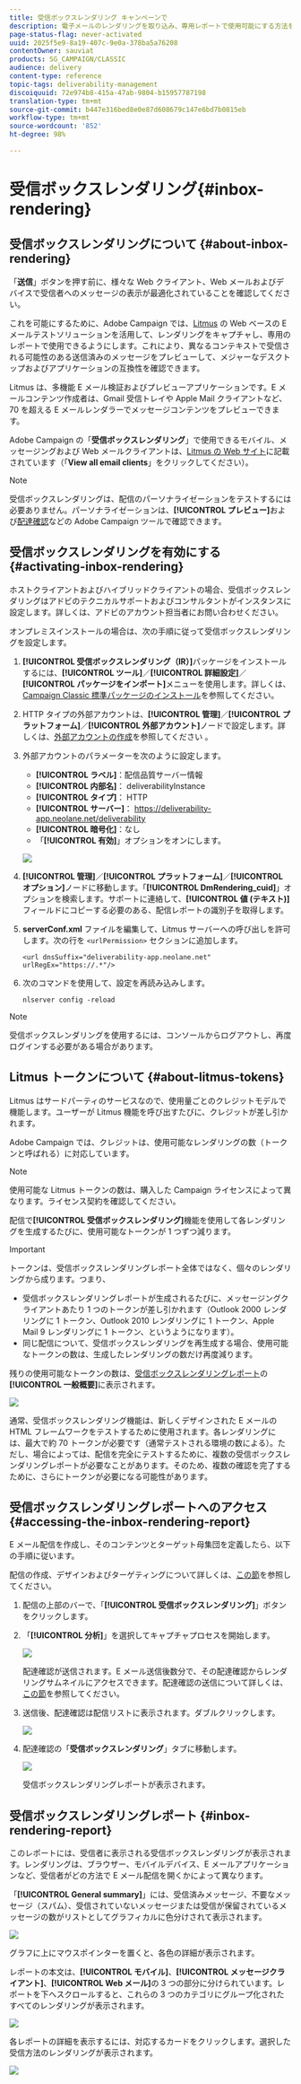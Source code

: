 ```yaml
---
title: 受信ボックスレンダリング キャンペーンで
description: 電子メールのレンダリングを取り込み、専用レポートで使用可能にする方法を学びます。
page-status-flag: never-activated
uuid: 2025f5e9-8a19-407c-9e0a-378ba5a76208
contentOwner: sauviat
products: SG_CAMPAIGN/CLASSIC
audience: delivery
content-type: reference
topic-tags: deliverability-management
discoiquuid: 72e974b8-415a-47ab-9804-b15957787198
translation-type: tm+mt
source-git-commit: b447e316bed8e0e87d608679c147e6bd7b0815eb
workflow-type: tm+mt
source-wordcount: '852'
ht-degree: 98%

---
```



# 受信ボックスレンダリング{#inbox-rendering}

## 受信ボックスレンダリングについて {#about-inbox-rendering}

「**送信**」ボタンを押す前に、様々な Web クライアント、Web メールおよびデバイスで受信者へのメッセージの表示が最適化されていることを確認してください。

これを可能にするために、Adobe Campaign では、[Litmus](https://litmus.com/email-testing) の Web ベースの E メールテストソリューションを活用して、レンダリングをキャプチャし、専用のレポートで使用できるようにします。これにより、異なるコンテキストで受信される可能性のある送信済みのメッセージをプレビューして、メジャーなデスクトップおよびアプリケーションの互換性を確認できます。

Litmus は、多機能 E メール検証およびプレビューアプリケーションです。E メールコンテンツ作成者は、Gmail 受信トレイや Apple Mail クライアントなど、70 を超える E メールレンダラーでメッセージコンテンツをプレビューできます。

Adobe Campaign の「**受信ボックスレンダリング**」で使用できるモバイル、メッセージングおよび Web メールクライアントは、[Litmus の Web サイト](https://litmus.com/email-testing)に記載されています（「**View all email clients**」をクリックしてください）。

>[!NOTE]
>
>受信ボックスレンダリングは、配信のパーソナライゼーションをテストするには必要ありません。パーソナライゼーションは、**[!UICONTROL プレビュー]**&#x200B;および[配達確認](../../delivery/using/steps-validating-the-delivery.md#sending-a-proof)などの Adobe Campaign ツールで確認できます。

## 受信ボックスレンダリングを有効にする {#activating-inbox-rendering}

ホストクライアントおよびハイブリッドクライアントの場合、受信ボックスレンダリングはアドビのテクニカルサポートおよびコンサルタントがインスタンスに設定します。詳しくは、アドビのアカウント担当者にお問い合わせください。

オンプレミスインストールの場合は、次の手順に従って受信ボックスレンダリングを設定します。

1. **[!UICONTROL 受信ボックスレンダリング（IR）]**&#x200B;パッケージをインストールするには、**[!UICONTROL ツール]**／**[!UICONTROL 詳細設定]**／**[!UICONTROL パッケージをインポート]**&#x200B;メニューを使用します。詳しくは、[Campaign Classic 標準パッケージのインストール](../../installation/using/installing-campaign-standard-packages.md)を参照してください。
1. HTTP タイプの外部アカウントは、**[!UICONTROL 管理]**／**[!UICONTROL プラットフォーム]**／**[!UICONTROL 外部アカウント]**&#x200B;ノードで設定します。詳しくは、[外部アカウントの作成](../../platform/using/external-accounts.md#creating-an-external-account)を参照してください 。
1. 外部アカウントのパラメーターを次のように設定します。
   * **[!UICONTROL ラベル]**：配信品質サーバー情報
   * **[!UICONTROL 内部名]**： deliverabilityInstance
   * **[!UICONTROL タイプ]**： HTTP
   * **[!UICONTROL サーバー]**： https://deliverability-app.neolane.net/deliverability
   * **[!UICONTROL 暗号化]**：なし
   * 「**[!UICONTROL 有効]**」オプションをオンにします。

   ![](assets/s_tn_inbox_rendering_external-account.png)

1. **[!UICONTROL 管理]**／**[!UICONTROL プラットフォーム]**／**[!UICONTROL オプション]**&#x200B;ノードに移動します。「**[!UICONTROL DmRendering_cuid]**」オプションを検索します。サポートに連絡して、**[!UICONTROL 値 (テキスト)]** フィールドにコピーする必要のある、配信レポートの識別子を取得します。
1. **serverConf.xml** ファイルを編集して、Litmus サーバーへの呼び出しを許可します。次の行を `<urlPermission>` セクションに追加します。

   ```
   <url dnsSuffix="deliverability-app.neolane.net" urlRegEx="https://.*"/>
   ```

1. 次のコマンドを使用して、設定を再読み込みします。

   ```
   nlserver config -reload
   ```

>[!NOTE]
>
>受信ボックスレンダリングを使用するには、コンソールからログアウトし、再度ログインする必要がある場合があります。

## Litmus トークンについて {#about-litmus-tokens}

Litmus はサードパーティのサービスなので、使用量ごとのクレジットモデルで機能します。ユーザーが Litmus 機能を呼び出すたびに、クレジットが差し引かれます。

Adobe Campaign では、クレジットは、使用可能なレンダリングの数（トークンと呼ばれる）に対応しています。

>[!NOTE]
>
>使用可能な Litmus トークンの数は、購入した Campaign ライセンスによって異なります。ライセンス契約を確認してください。

配信で&#x200B;**[!UICONTROL 受信ボックスレンダリング]**&#x200B;機能を使用して各レンダリングを生成するたびに、使用可能なトークンが 1 つずつ減ります。

>[!IMPORTANT]
>
>トークンは、受信ボックスレンダリングレポート全体ではなく、個々のレンダリングから成ります。つまり、
>
>* 受信ボックスレンダリングレポートが生成されるたびに、メッセージングクライアントあたり 1 つのトークンが差し引かれます（Outlook 2000 レンダリングに 1 トークン、Outlook 2010 レンダリングに 1 トークン、Apple Mail 9 レンダリングに 1 トークン、というようになります）。
>* 同じ配信について、受信ボックスレンダリングを再生成する場合、使用可能なトークンの数は、生成したレンダリングの数だけ再度減ります。

>



残りの使用可能なトークンの数は、[受信ボックスレンダリングレポート](#inbox-rendering-report)の&#x200B;**[!UICONTROL 一般概要]**&#x200B;に表示されます。

![](assets/s_tn_inbox_rendering_tokens.png)

通常、受信ボックスレンダリング機能は、新しくデザインされた E メールの HTML フレームワークをテストするために使用されます。各レンダリングには、最大で約 70 トークンが必要です（通常テストされる環境の数による）。ただし、場合によっては、配信を完全にテストするために、複数の受信ボックスレンダリングレポートが必要なことがあります。そのため、複数の確認を完了するために、さらにトークンが必要になる可能性があります。

## 受信ボックスレンダリングレポートへのアクセス {#accessing-the-inbox-rendering-report}

E メール配信を作成し、そのコンテンツとターゲット母集団を定義したら、以下の手順に従います。

配信の作成、デザインおよびターゲティングについて詳しくは、[この節](../../delivery/using/about-email-channel.md)を参照してください。

1. 配信の上部のバーで、「**[!UICONTROL 受信ボックスレンダリング]**」ボタンをクリックします。
1. 「**[!UICONTROL 分析]**」を選択してキャプチャプロセスを開始します。

   ![](assets/s_tn_inbox_rendering_button.png)

   配達確認が送信されます。E メール送信後数分で、その配達確認からレンダリングサムネイルにアクセスできます。配達確認の送信について詳しくは、[この節](../../delivery/using/steps-validating-the-delivery.md#sending-a-proof)を参照してください。

1. 送信後、配達確認は配信リストに表示されます。ダブルクリックします。

   ![](assets/s_tn_inbox_rendering_delivery_list.png)

1. 配達確認の「**受信ボックスレンダリング**」タブに移動します。

   ![](assets/s_tn_inbox_rendering_tab.png)

   受信ボックスレンダリングレポートが表示されます。

## 受信ボックスレンダリングレポート {#inbox-rendering-report}

このレポートには、受信者に表示される受信ボックスレンダリングが表示されます。レンダリングは、ブラウザー、モバイルデバイス、E メールアプリケーションなど、受信者がどの方法で E メール配信を開くかによって異なります。

「**[!UICONTROL General summary]**」には、受信済みメッセージ、不要なメッセージ（スパム）、受信されていないメッセージまたは受信が保留されているメッセージの数がリストとしてグラフィカルに色分けされて表示されます。

![](assets/s_tn_inbox_rendering_summary.png)

グラフに上にマウスポインターを置くと、各色の詳細が表示されます。

レポートの本文は、**[!UICONTROL モバイル]**、**[!UICONTROL メッセージクライアント]**、**[!UICONTROL Web メール]**&#x200B;の 3 つの部分に分けられています。レポートを下へスクロールすると、これらの 3 つのカテゴリにグループ化されたすべてのレンダリングが表示されます。

![](assets/s_tn_inbox_rendering_report.png)

各レポートの詳細を表示するには、対応するカードをクリックします。選択した受信方法のレンダリングが表示されます。

![](assets/s_tn_inbox_rendering_example.png)
